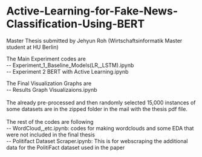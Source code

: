 # Active-Learning-for-Fake-News-Classification-Using-BERT
Master Thesis submitted by Jehyun Roh (Wirtschaftsinformatik Master student at HU Berlin)<br/>

The Main Experiment codes are<br/>
-- Experiment_1_Baseline_Models(LR,_LSTM).ipynb<br/>
-- Experiment 2 BERT with Active Learning.ipynb<br/>

The Final Visualization Graphs are <br/>
-- Results Graph Visualizaions.ipynb<br/>
<br/>
The already pre-processed and then randomly selected 15,000 instances of some datasets are in the zipped folder in the mail with the thesis pdf file.<br/>
<br/>
The rest of the codes are following<br/>
-- WordCloud,_etc.ipynb: codes for making wordclouds and some EDA that were not included in the final thesis<br/>
-- Politifact Dataset Scraper.ipynb: This is for webscraping the additional data for the PolitiFact dataset used in the paper

